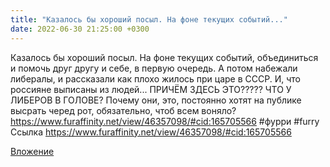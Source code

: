```yaml
---
title: "Казалось бы хороший посыл. На фоне текущих событий..."
date: 2022-06-30 21:25:00 +0300
---
```


Казалось бы хороший посыл. На фоне текущих событий, объединиться и помочь друг другу и себе, в первую очередь.
А потом набежали либералы, и рассказали как плохо жилось при царе в СССР. И, что россияне выписаны из людей...
ПРИЧЁМ ЗДЕСЬ ЭТО????? ЧТО У ЛИБЕРОВ В ГОЛОВЕ? Почему они, это, постоянно хотят на публике высрать черед рот, обязательно, чтоб всем воняло?
https://www.furaffinity.net/view/46357098/#cid:165705566
#фурри #furry
Ссылка
https://www.furaffinity.net/view/46357098/#cid:165705566

[Вложение](https://www.furaffinity.net/view/46357098/#cid:165705566)
